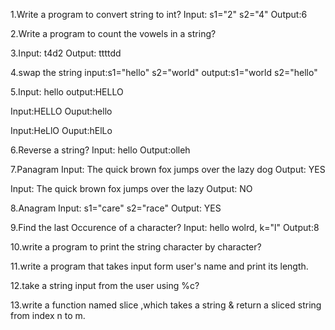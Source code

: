 1.Write a program to convert string to int?
   Input: s1="2" s2="4"
   Output:6

2.Write a program to count the vowels in a string?

3.Input: t4d2
  Output: ttttdd

4.swap the string 
   input:s1="hello" s2="world"
   output:s1="world s2="hello"

5.Input: hello
  output:HELLO
  
  Input:HELLO
  Ouput:hello

  Input:HeLlO
  Ouput:hElLo

6.Reverse a string?
  Input: hello
  Output:olleh

7.Panagram 
   Input: The quick brown fox jumps over the lazy dog
   Output: YES

   Input: The quick brown fox jumps over the lazy
   Output: NO
    
8.Anagram
   Input: s1="care" s2="race"
   Output: YES

9.Find the last Occurence of a character?
   Input: hello wolrd, k="l"
   Output:8

10.write a program to print the string character by character?

11.write a program that takes input form user's name and print its length.

12.take a string input from the user using %c?

13.write a function named slice ,which takes a string  & return a sliced string from index n to m.